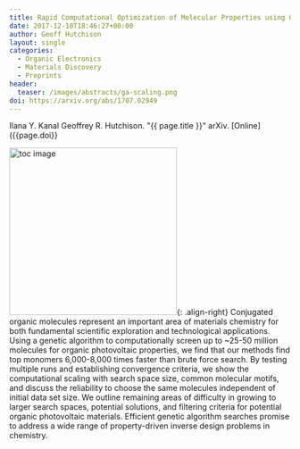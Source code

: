 ```yaml
---
title: Rapid Computational Optimization of Molecular Properties using Genetic Algorithms - Searching Across Millions of Compounds for Organic Photovoltaic Materials
date: 2017-12-10T18:46:27+00:00
author: Geoff Hutchison
layout: single
categories:
  - Organic Electronics
  - Materials Discovery
  - Preprints
header:
  teaser: /images/abstracts/ga-scaling.png
doi: https://arxiv.org/abs/1707.02949
---
```


Ilana Y. Kanal Geoffrey R. Hutchison. "{{ page.title }}" arXiv. [Online]({{page.doi}}

<!--more-->

<img alt="toc image" src="{{ page.header.teaser }}" width="300 px">{: .align-right} Conjugated organic molecules represent an important area of materials chemistry for both fundamental scientific exploration and technological applications. Using a genetic algorithm to computationally screen up to ~25-50 million molecules for organic photovoltaic properties, we find that our methods find top monomers 6,000-8,000 times faster than brute force search. By testing multiple runs and establishing convergence criteria, we show the computational scaling with search space size, common molecular motifs, and discuss the reliability to choose the same molecules independent of initial data set size. We outline remaining areas of difficulty in growing to larger search spaces, potential solutions, and filtering criteria for potential organic photovoltaic materials. Efficient genetic algorithm searches promise to address a wide range of property-driven inverse design problems in chemistry.
